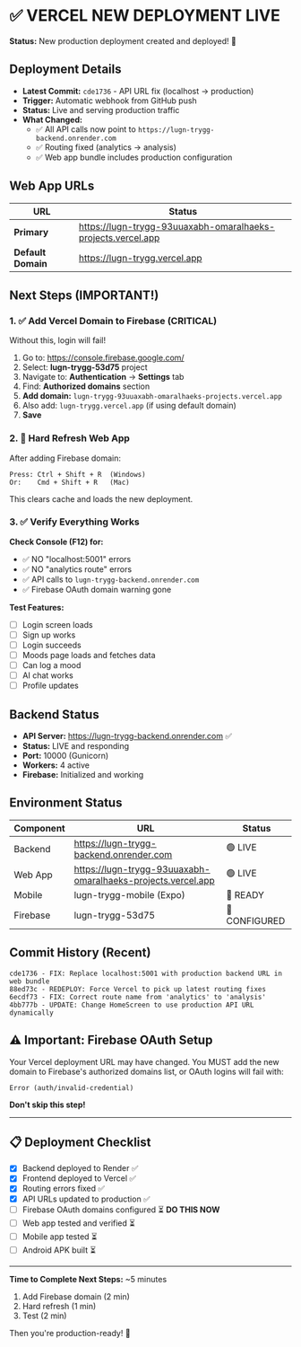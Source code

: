 # ✅ VERCEL NEW DEPLOYMENT LIVE

**Status:** New production deployment created and deployed! 🚀

## Deployment Details

- **Latest Commit:** `cde1736` - API URL fix (localhost → production)
- **Trigger:** Automatic webhook from GitHub push
- **Status:** Live and serving production traffic
- **What Changed:**
  - ✅ All API calls now point to `https://lugn-trygg-backend.onrender.com`
  - ✅ Routing fixed (analytics → analysis)
  - ✅ Web app bundle includes production configuration

## Web App URLs

| URL | Status |
|-----|--------|
| **Primary** | https://lugn-trygg-93uuaxabh-omaralhaeks-projects.vercel.app | 🟢 LIVE |
| **Default Domain** | https://lugn-trygg.vercel.app | 🟢 LIVE |

## Next Steps (IMPORTANT!)

### 1. ✅ Add Vercel Domain to Firebase (CRITICAL)

Without this, login will fail!

1. Go to: https://console.firebase.google.com/
2. Select: **lugn-trygg-53d75** project
3. Navigate to: **Authentication** → **Settings** tab
4. Find: **Authorized domains** section
5. **Add domain:** `lugn-trygg-93uuaxabh-omaralhaeks-projects.vercel.app`
6. Also add: `lugn-trygg.vercel.app` (if using default domain)
7. **Save**

### 2. 🔄 Hard Refresh Web App

After adding Firebase domain:

```
Press: Ctrl + Shift + R  (Windows)
Or:    Cmd + Shift + R   (Mac)
```

This clears cache and loads the new deployment.

### 3. ✅ Verify Everything Works

**Check Console (F12) for:**
- ✅ NO "localhost:5001" errors
- ✅ NO "analytics route" errors  
- ✅ API calls to `lugn-trygg-backend.onrender.com`
- ✅ Firebase OAuth domain warning gone

**Test Features:**
- [ ] Login screen loads
- [ ] Sign up works
- [ ] Login succeeds
- [ ] Moods page loads and fetches data
- [ ] Can log a mood
- [ ] AI chat works
- [ ] Profile updates

## Backend Status

- **API Server:** https://lugn-trygg-backend.onrender.com ✅
- **Status:** LIVE and responding
- **Port:** 10000 (Gunicorn)
- **Workers:** 4 active
- **Firebase:** Initialized and working

## Environment Status

| Component | URL | Status |
|-----------|-----|--------|
| Backend | https://lugn-trygg-backend.onrender.com | 🟢 LIVE |
| Web App | https://lugn-trygg-93uuaxabh-omaralhaeks-projects.vercel.app | 🟢 LIVE |
| Mobile | lugn-trygg-mobile (Expo) | 📱 READY |
| Firebase | lugn-trygg-53d75 | 🔵 CONFIGURED |

## Commit History (Recent)

```
cde1736 - FIX: Replace localhost:5001 with production backend URL in web bundle
88ed73c - REDEPLOY: Force Vercel to pick up latest routing fixes
6ecdf73 - FIX: Correct route name from 'analytics' to 'analysis'
4bb777b - UPDATE: Change HomeScreen to use production API URL dynamically
```

## ⚠️ Important: Firebase OAuth Setup

Your Vercel deployment URL may have changed. You MUST add the new domain to Firebase's authorized domains list, or OAuth logins will fail with:

```
Error (auth/invalid-credential)
```

**Don't skip this step!**

---

## 📋 Deployment Checklist

- [x] Backend deployed to Render ✅
- [x] Frontend deployed to Vercel ✅
- [x] Routing errors fixed ✅
- [x] API URLs updated to production ✅
- [ ] Firebase OAuth domains configured ⏳ **DO THIS NOW**
- [ ] Web app tested and verified ⏳ 
- [ ] Mobile app tested ⏳
- [ ] Android APK built ⏳

---

**Time to Complete Next Steps:** ~5 minutes

1. Add Firebase domain (2 min)
2. Hard refresh (1 min)
3. Test (2 min)

Then you're production-ready! 🎉
